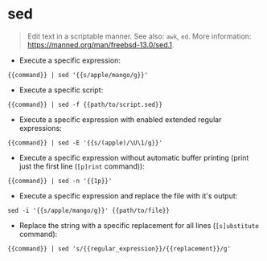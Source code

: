 # sed

> Edit text in a scriptable manner.
> See also: `awk`, `ed`.
> More information: <https://manned.org/man/freebsd-13.0/sed.1>.

- Execute a specific expression:

`{{command}} | sed '{{s/apple/mango/g}}'`

- Execute a specific script:

`{{command}} | sed -f {{path/to/script.sed}}`

- Execute a specific expression with enabled extended regular expressions:

`{{command}} | sed -E '{{s/(apple)/\U\1/g}}'`

- Execute a specific expression without automatic buffer printing (print just the first line (`[p]rint` command)):

`{{command}} | sed -n '{{1p}}'`

- Execute a specific expression and replace the file with it's output:

`sed -i '{{s/apple/mango/g}}' {{path/to/file}}`

- Replace the string with a specific replacement for all lines (`[s]ubstitute` command):

`{{command}} | sed 's/{{regular_expression}}/{{replacement}}/g'`
